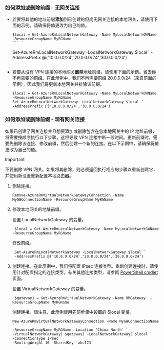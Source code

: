 ### <a name="noconnection"></a>如何添加或删除前缀 - 无网关连接

- 若要将其他的地址前缀**添加**到已创建的但尚无网关连接的本地网关，请使用下面的示例。请确保将值更改为自己的值。

    ```
    $local = Get-AzureRmLocalNetworkGateway -Name MyLocalNetworkGWName -ResourceGroupName MyRGName
    ``` `
    ```
    Set-AzureRmLocalNetworkGateway -LocalNetworkGateway $local `
    -AddressPrefix @('10.0.0.0/24','20.0.0.0/24','30.0.0.0/24')
    ```

- 若要从没有 VPN 连接的本地网关**删除**地址前缀，请使用下面的示例。省去你不再需要的前缀。在此示例中，我们不再需要前缀 20.0.0.0/24（来自前面的示例），因此我们将更新本地网关并排除该前缀。

    ```
    $local = Get-AzureRmLocalNetworkGateway -Name MyLocalNetworkGWName -ResourceGroupName MyRGName `
    Set-AzureRmLocalNetworkGateway -LocalNetworkGateway $local `
    -AddressPrefix @('10.0.0.0/24','30.0.0.0/24')
    ```

### <a name="withconnection"></a>如何添加或删除前缀 - 现有网关连接

如果已创建了网关连接并且想要添加或删除包含在您本地网关中的 IP 地址前缀，将需要按顺序执行以下步骤。这将导致 VPN 连接中断一段时间。更新前缀时，需要先删除该连接、修改前缀，然后创建一个新的连接。在以下示例中，请确保将值更改为自己的值。

>[!IMPORTANT]
> 不要删除 VPN 网关。如果将其删除，则必须返回执行相应的步骤以重新创建它，并使用新设置重新配置本地路由器。

1. 删除连接。

    ```
    Remove-AzureRmVirtualNetworkGatewayConnection -Name MyGWConnectionName -ResourceGroupName MyRGName
    ```

2. 修改本地网关的地址前缀。

    设置 LocalNetworkGateway 的变量。

        $local = Get-AzureRmLocalNetworkGateway -Name MyLocalNetworkGWName -ResourceGroupName MyRGName

    修改前缀。

        Set-AzureRmLocalNetworkGateway -LocalNetworkGateway $local `
        -AddressPrefix @('10.0.0.0/24','20.0.0.0/24','30.0.0.0/24')

4. 创建连接。在此示例中，我们将配置 IPsec 连接类型。重新创建连接时，请使用针对配置指定的连接类型。有关其他连接类型，请参阅 [PowerShell cmdlet](https://msdn.microsoft.com/zh-cn/library/mt603611.aspx) 页面。

     设置 VirtualNetworkGateway 的变量。

        $gateway1 = Get-AzureRmVirtualNetworkGateway -Name RMGateway  -ResourceGroupName MyRGName

    创建连接。请注意，此示例使用先前步骤中设置的 $local 变量。

    ```
    New-AzureRmVirtualNetworkGatewayConnection -Name MyGWConnectionName `
    -ResourceGroupName MyRGName -Location 'China North' `
    -VirtualNetworkGateway1 $gateway1 -LocalNetworkGateway2 $local `
    -ConnectionType IPsec `
    -RoutingWeight 10 -SharedKey 'abc123'
    ```

<!---HONumber=Mooncake_0822_2016-->